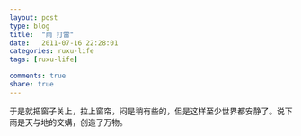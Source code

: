 ```yaml
---
layout: post
type: blog
title:  "雨 打雷"
date:   2011-07-16 22:28:01
categories: ruxu-life
tags: [ruxu-life]

comments: true
share: true
---
```

于是就把窗子关上，拉上窗帘，闷是稍有些的，但是这样至少世界都安静了。说下雨是天与地的交媾，创造了万物。